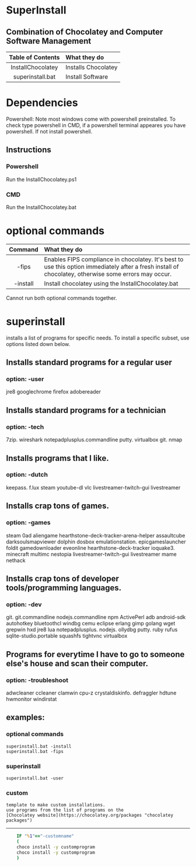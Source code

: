 # SuperInstall
## Combination of Chocolatey and Computer Software Management 


| Table of Contents   | What they do             |
|:-------------------:|:-------------------------|
| InstallChocolatey   | Installs Chocolatey      |
| superinstall.bat    | Install Software         |

# Dependencies
Powershell: Note most windows come with powershell preinstalled. To check type powershell in CMD, if a powershell terminal appeares you have powershell. If not install powershell.


## Instructions

### Powershell
Run the InstallChocolatey.ps1
### CMD
Run the InstallChocolatey.bat


# optional commands

| Command | What they do  |
|:---:|:---|
| -fips   | Enables FIPS compliance in chocolatey. It's best to use this option immediately after a fresh install of chocolatey, otherwise some errors may occur.|
| -install| Install chocolatey using the InstallChocolatey.bat|

Cannot run both optional commands together.

# superinstall
installs a list of programs for specific needs. To install a specific subset, use options listed down below.

## Installs standard programs for a regular user
### option: -user     
jre8
googlechrome
firefox
adobereader

## Installs standard programs for a technician
### option: -tech
7zip. 
wireshark
notepadplusplus.commandline
putty. 
virtualbox
git. 
nmap

## Installs programs that I like.
### option: -dutch
keepass. 
f.lux
steam
youtube-dl
vlc
livestreamer-twitch-gui
livestreamer

## Installs crap tons of games.
### option: -games
steam
0ad
aliengame
hearthstone-deck-tracker-arena-helper
assaultcube
darksoulsmapviewer
dolphin
dosbox
emulationstation. 
epicgameslauncher
foldit
gamedownloader
eveonline
hearthstone-deck-tracker
ioquake3. 
minecraft
multimc
nestopia
livestreamer-twitch-gui
livestreamer
mame
nethack


## Installs crap tons of developer tools/programming languages.
### option: -dev
git. 
git.commandline
nodejs.commandline
npm
ActivePerl
adb
android-sdk
autohotkey
bluetoothcl
windbg
cemu
eclipse
erlang
gimp
golang
wget
grepwin
hxd
jre8
lua
notepadplusplus. 
nodejs. 
ollydbg
putty. 
ruby
rufus
sqlite-studio.portable
squashfs
tightvnc
virtualbox
 


## Programs for everytime I have to go to someone else's house and scan their computer.
### option: -troubleshoot
adwcleaner
ccleaner
clamwin
cpu-z
crystaldiskinfo. 
defraggler
hdtune
hwmonitor
windirstat

## examples:

### optional commands

    superinstall.bat -install
    superinstall.bat -fips

### superinstall

    superinstall.bat -user

### custom

    template to make custom installations.
    use programs from the list of programs on the 
    [Chocolatey website](https://chocolatey.org/packages "chocolatey packages") 
---
```cmd
    IF "%1"=="-customname" 
    (
    choco install -y customprogram
    choco install -y customprogram
    )
```